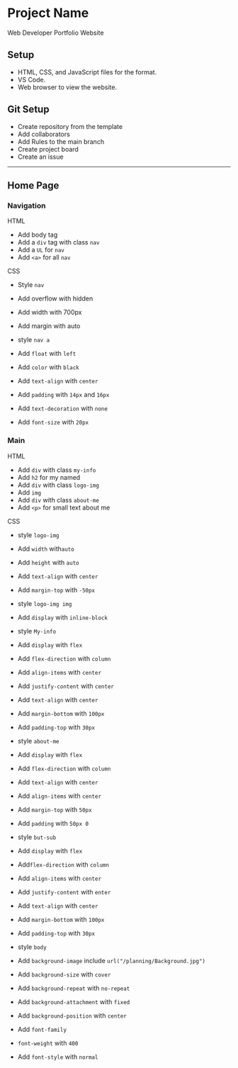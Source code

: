 # Project Name

Web Developer Portfolio Website

## Setup

- HTML, CSS, and JavaScript files for the format.
- VS Code.
- Web browser to view the website.

## Git Setup

- Create repository from the template
- Add collaborators
- Add Rules to the main branch
- Create project board
- Create an issue

---

## Home Page

### Navigation

HTML

- Add body tag
- Add a `div` tag with class `nav`
- Add a `UL` for `nav`
- Add `<a>` for all `nav`

CSS

- Style `nav`
- Add overflow with hidden
- Add width with 700px
- Add margin with auto

- style `nav a`
- Add `float` with `left`
- Add `color` with `black`
- Add `text-align` with `center`
- Add `padding` with `14px` and `16px`
- Add `text-decoration` with `none`
- Add `font-size` with `20px`

### Main

HTML

- Add `div` with class `my-info`
- Add `h2` for my named
- Add `div` with class `logo-img`
- Add `img`
- Add `div` with class `about-me`
- Add `<p>` for small text about me

CSS

- style `logo-img`
- Add `width` with`auto`
- Add `height` with `auto`
- Add `text-align` with `center`
- Add `margin-top` with `-50px`

- style `logo-img img`
- Add `display` with `inline-block`

- style `My-info`
- Add `display` with `flex`
- Add `flex-direction` with `column`
- Add `align-items` with `center`
- Add `justify-content` with `center`
- Add `text-align` with `center`
- Add `margin-bottom` with `100px`
- Add `padding-top` with `30px`

- style `about-me`
- Add `display` with `flex`
- Add `flex-direction` with `column`
- Add `text-align` with `center`
- Add `align-items` with `center`
- Add `margin-top` with `50px`
- Add `padding` with `50px 0`

- style `but-sub`
- Add `display` with `flex`
- Add`flex-direction` with `column`
- Add `align-items` with `center`
- Add `justify-content` with `enter`
- Add `text-align` with `center`
- Add `margin-bottom` with `100px`
- Add `padding-top` with `30px`

- style `body`
- Add `background-image` include `url("/planning/Background.jpg")`
- Add `background-size` with `cover`
- Add `background-repeat` with `no-repeat`
- Add `background-attachment` with `fixed`
- Add `background-position` with `center`
- Add `font-family`
- `font-weight` with `400`
- Add `font-style` with `normal`
